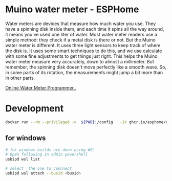 # Muino water meter - ESPHome
Water meters are devices that measure how much water you use. They have a spinning disk inside them, and each time it spins all the way around, it means you've used one liter of water. Most water meter readers use a simple method: they check if a metal disk is there or not. But the Muino water meter is different. It uses three light sensors to keep track of where the disk is. It uses some smart techniques to do this, and we use calculate with some fine adjustments to get things just right. This helps the Muino water meter measure very accurately, down to almost a millimeter. But remember, the spinning disk doesn't move perfectly like a smooth wave. So, in some parts of its rotation, the measurements might jump a bit more than in other parts.




<a href="https://martijnvwezel.github.io/watermeter-esphome/">Online Water Meter Programmer..</a> 



# Development
``` bash
docker run --rm --privileged -v  ${PWD}:/config   -it ghcr.io/esphome/esphome run  --device=/dev/ttyACM0 "muino-water-meter-esp32.yaml"
```
## for windows
``` bash
# for windows builds are done using WSL
# Open following in admin powershell
usbipd wsl list

# select  the one to connnect
usbipd wsl attach --busid <busid>
```
